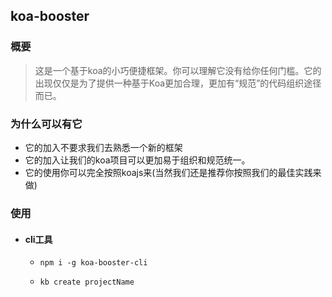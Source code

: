 ## **koa-booster**

### 概要
> 这是一个基于koa的小巧便捷框架。你可以理解它没有给你任何门槛。它的出现仅仅是为了提供一种基于Koa更加合理，更加有“规范”的代码组织途径而已。

### 为什么可以有它
- 它的加入不要求我们去熟悉一个新的框架
- 它的加入让我们的koa项目可以更加易于组织和规范统一。
- 它的使用你可以完全按照koajs来(当然我们还是推荐你按照我们的最佳实践来做)

### 使用
  - #### cli工具
    - 
      ```
      npm i -g koa-booster-cli
      ```
    - 
      ```
      kb create projectName
      ```
